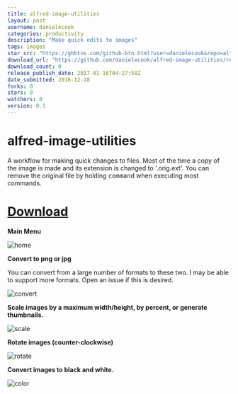 ```yaml
---
title: alfred-image-utilities
layout: post
username: danielecook
categories: productivity
description: "Make quick edits to images"
tags: images
star_src: "https://ghbtns.com/github-btn.html?user=danielecook&repo=alfred-image-utilities&type=star&count=true"
download_url: "https://github.com/danielecook/alfred-image-utilities/releases/download/0.1/Alfred.Image.Utilities.alfredworkflow"
download_count: 0
release_publish_date: 2017-01-16T04:27:58Z
date_submitted: 2016-12-18
forks: 0
stars: 0
watchers: 0
version: 0.1
---
```

# alfred-image-utilities

A workflow for making quick changes to files. Most of the time a copy of the image is made and its extension is changed to '.orig.ext'. You can remove the original file by holding <kbd>command</kbd> when executing most commands.

# [Download](https://github.com/danielecook/alfred-image-utilities/releases/latest)

__Main Menu__

![home](screenshots/home.png)

__Convert to png or jpg__

You can convert from a large number of formats to these two.
I may be able to support more formats. Open an issue if this is desired.

![convert](screenshots/convert.png)

__Scale images by a maximum width/height, by percent, or generate thumbnails.__

![scale](screenshots/scale.png)

__Rotate images (counter-clockwise)__

![rotate](screenshots/rotate.png)

__Convert images to black and white.__

![color](screenshots/color.png)